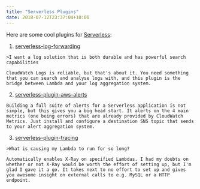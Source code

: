 ```yaml
---
title: "Serverless Plugins"
date: 2018-07-12T23:37:04+10:00
---
```


Here are some cool plugins for [Serverless](https://serverless.com):

  1. [serverless-log-forwarding](https://github.com/amplify-education/serverless-log-forwarding)

    >I want a log solution that is both durable and has powerful search capabilities
 
    CloudWatch Logs is reliable, but that's about it. You need something that you can search and analyse logs with, and this plugin is the bridge between Lambda and your log aggregation system.
 
  2. [serverless-plugin-aws-alerts](https://github.com/ACloudGuru/serverless-plugin-aws-alerts)

    Building a full suite of alerts for a Serverless application is not simple, but this gives you a big head start. It alerts on the 4 main metrics (one being errors) that are already provided by CloudWatch Metrics. Just install and configure a destination SNS topic that sends to your alert aggregation system.

  3. [serverless-plugin-tracing](https://github.com/alex-murashkin/serverless-plugin-tracing)

    >What is causing my Lambda to run for so long?

    Automatically enables X-Ray on specified Lambdas. I had my doubts on whether or not X-Ray would be worth the effort of setting up, but I'm glad I gave it a go. It takes next to no effort to set up and gives you awesome insight on external calls to e.g. MySQL or a HTTP endpoint.
